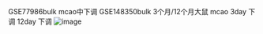 GSE77986bulk mcao中下调
GSE148350bulk 3个月/12个月大鼠 mcao 3day 下调 12day 下调
![image](https://user-images.githubusercontent.com/41554601/200180723-fc55652c-6766-4ade-9793-2b49cabe25ff.png)

